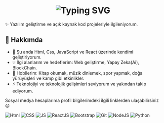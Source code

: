 <div align="center">
  <h1>
    <img src="https://readme-typing-svg.herokuapp.com?font=Jetbrains+mono&size=50&duration=3000&color=33FF33&center=true&vCenter=true&width=800&lines=Merhaba!+Ben+Cengiz;+Bu+benim+Github+profilim;Hoşgeldiniz!" alt="Typing SVG"/>
  </h1>
</div> 

✨ Yazılım geliştirme ve açık kaynak kod projeleriyle ilgileniyorum.

## 🚀 Hakkımda

- 🌱 Şu anda Html, Css, JavaScript ve React üzerinde kendimi geliştiriyorum.
- 💡 İlgi alanlarım ve hedeflerim: Web geliştirme, Yapay Zeka(Ai), BlockChain.
- 🎉 Hobilerim: Kitap okumak, müzik dinlemek, spor yapmak, doğa yürüyüşleri ve kamp gibi etkinlikler.
- ⚡ Teknolojiyi ve teknolojik gelişimleri seviyorum ve yakından takip ediyorum.

Sosyal medya hesaplarıma profil bilgilerimdeki ilgili linklerden ulaşabilirsiniz😊

![Html](https://img.shields.io/badge/HTML-orange?logo=html5)
![CSS](https://img.shields.io/badge/CSS3-blue?logo=CSS3)
![JS](https://img.shields.io/badge/JavaScript-yellow?logo=JavaScript)
![ReactJS](https://img.shields.io/badge/ReactJS-blue?logo=React)
![Bootstrap](https://img.shields.io/badge/Boostrap-purple?logo=bootstrap)
![Git](https://img.shields.io/badge/Git-white?logo=git)
![NodeJS](https://img.shields.io/badge/NodeJS-yellow?logo=node.js)
![Python](https://img.shields.io/badge/Python-gray?logo=python)





